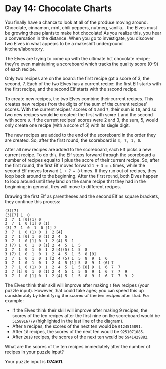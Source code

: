 # Day 14: Chocolate Charts

You finally have a chance to look at all of the produce moving around. Chocolate, cinnamon, mint, chili peppers, nutmeg, vanilla... the Elves must be growing these plants to make hot chocolate! As you realize this, you hear a conversation in the distance. When you go to investigate, you discover two Elves in what appears to be a makeshift underground kitchen/laboratory.

The Elves are trying to come up with the ultimate hot chocolate recipe; they're even maintaining a scoreboard which tracks the quality score (0-9) of each recipe.

Only two recipes are on the board: the first recipe got a score of 3, the second, 7. Each of the two Elves has a current recipe: the first Elf starts with the first recipe, and the second Elf starts with the second recipe.

To create new recipes, the two Elves combine their current recipes. This creates new recipes from the digits of the sum of the current recipes' scores. With the current recipes' scores of `3` and `7`, their sum is `10`, and so two new recipes would be created: the first with score `1` and the second with score `0`. If the current recipes' scores were 2 and 3, the sum, 5, would only create one recipe (with a score of 5) with its single digit.

The new recipes are added to the end of the scoreboard in the order they are created. So, after the first round, the scoreboard is `3, 7, 1, 0`.

After all new recipes are added to the scoreboard, each Elf picks a new current recipe. To do this, the Elf steps forward through the scoreboard a number of recipes equal to 1 plus the score of their current recipe. So, after the first round, the first Elf moves forward `1 + 3 = 4` times, while the second Elf moves forward `1 + 7 = 8` times. If they run out of recipes, they loop back around to the beginning. After the first round, both Elves happen to loop around until they land on the same recipe that they had in the beginning; in general, they will move to different recipes.

Drawing the first Elf as parentheses and the second Elf as square brackets, they continue this process:

    (3)[7]
    (3)[7] 1  0
    3  7  1 [0](1) 0
    3  7  1  0 [1] 0 (1)
    (3) 7  1  0  1  0 [1] 2
    3  7  1  0 (1) 0  1  2 [4]
    3  7  1 [0] 1  0 (1) 2  4  5
    3  7  1  0 [1] 0  1  2 (4) 5  1
    3 (7) 1  0  1  0 [1] 2  4  5  1  5
    3  7  1  0  1  0  1  2 [4](5) 1  5  8
    3 (7) 1  0  1  0  1  2  4  5  1  5  8 [9]
    3  7  1  0  1  0  1 [2] 4 (5) 1  5  8  9  1  6
    3  7  1  0  1  0  1  2  4  5 [1] 5  8  9  1 (6) 7
    3  7  1  0 (1) 0  1  2  4  5  1  5 [8] 9  1  6  7  7
    3  7 [1] 0  1  0 (1) 2  4  5  1  5  8  9  1  6  7  7  9
    3  7  1  0 [1] 0  1  2 (4) 5  1  5  8  9  1  6  7  7  9  2

The Elves think their skill will improve after making a few recipes (your puzzle input). However, that could take ages; you can speed this up considerably by identifying the scores of the ten recipes after that. For example:

- If the Elves think their skill will improve after making 9 recipes, the scores of the ten recipes after the first nine on the scoreboard would be `5158916779` (highlighted in the last line of the diagram).
- After `5` recipes, the scores of the next ten would be `0124515891`.
- After `18` recipes, the scores of the next ten would be `9251071085`.
- After `2018` recipes, the scores of the next ten would be `5941429882`.

What are the scores of the ten recipes immediately after the number of recipes in your puzzle input?

Your puzzle input is **074501**.
